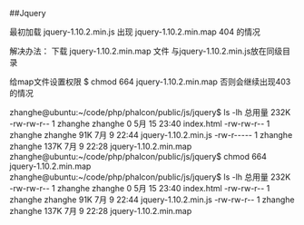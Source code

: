 ##Jquery

最初加载 jquery-1.10.2.min.js
出现 jquery-1.10.2.min.map 404 的情况

解决办法：
下载 jquery-1.10.2.min.map 文件
与jquery-1.10.2.min.js放在同级目录

给map文件设置权限
$ chmod 664 jquery-1.10.2.min.map
否则会继续出现403的情况

zhanghe@ubuntu:~/code/php/phalcon/public/js/jquery$ ls -lh
总用量 232K
-rw-rw-r-- 1 zhanghe zhanghe    0  5月 15 23:40 index.html
-rw-rw-r-- 1 zhanghe zhanghe  91K  7月  9 22:44 jquery-1.10.2.min.js
-rw-r----- 1 zhanghe zhanghe 137K  7月  9 22:28 jquery-1.10.2.min.map
zhanghe@ubuntu:~/code/php/phalcon/public/js/jquery$ chmod 664 jquery-1.10.2.min.map
zhanghe@ubuntu:~/code/php/phalcon/public/js/jquery$ ls -lh
总用量 232K
-rw-rw-r-- 1 zhanghe zhanghe    0  5月 15 23:40 index.html
-rw-rw-r-- 1 zhanghe zhanghe  91K  7月  9 22:44 jquery-1.10.2.min.js
-rw-rw-r-- 1 zhanghe zhanghe 137K  7月  9 22:28 jquery-1.10.2.min.map


